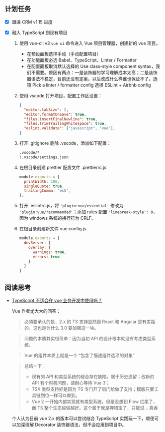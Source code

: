 ## 计划任务

* [x] 跟进 CRM v1.15 进度

* [x] 融入 TypeScript 到现有项目

	1. 使用 vue-cli v3 `vue ui` 命令进入 Vue 项目管理器，创建新的 vue 项目。

		*	在预设面板选择手动（手动配置项目）
		* 在功能面板必选 Babel、TypeScript、Linter / Formatter
		* 在配置面板取消默认选择的 Use class-style component syntax，我们不需要。原因有两点：一是装饰器的学习理解成本太高；二是装饰器语法不稳定，目前还没有定案，以后改成什么样谁也保证不了。选项 Pick a linter / formatter config 选择 ESLint + Airbnb config

	2. 使用 vscode 打开项目，配置工作区设置：

        ```json
        {
          "editor.tabSize": 2,
          "editor.formatOnSave": true,
          "files.insertFinalNewline": true,
          "files.trimTrailingWhitespace": true,
          "eslint.validate": ["javascript", "vue"],
        }
        ```

	3. 打开 .gitignore 删除 .vscode，添加如下配置：

        ```bash
        .vscode/*
        !.vscode/settings.json
        ```

	4. 在根目录创建 prettier 配置文件 .prettierrc.js

        ```js
        module.exports = {
          printWidth: 100,
          singleQuote: true,
          trailingComma: 'es5',
        };
        ```

	5. 打开 .eslintrc.js，将 `'plugin:vue/essential'` 修改为 `'plugin:vue/recommended'`；添加 rules 配置 `'linebreak-style': 0`，因为 windows 系统的换行符为 CRLF。

	6. 在根目录创建新文件 vue.config.js

        ```js
        module.exports = {
          devServer: {
            overlay: {
              warnings: true,
              errors: true
            }
          }
        }
        ```

## 阅读思考

* [TypeScript 不适合在 vue 业务开发中使用吗？](https://www.zhihu.com/question/310485097/answer/591869966)

	Vue 作者尤大大的回答：

	> 必须要承认的是，2.x 的 TS 支持显然跟 React 和 Angular 是有差距的，这也是为什么 3.0 要加强这一块。

	> 问题的本质其实很简单：因为当初 API 的设计根本就没有考虑类型系统。

	> Vue 的组件本质上就是一个 “包含了描述组件选项的对象”

	> 总结一下：
	> * 现有的 API 和类型系统的结合存在缺陷，属于历史遗留；改新的 API 有个时机问题，请耐心等待 Vue 3；  
	> * TSX 类型支持好是因为 TS 专门开了后门给做了支持；模版只要工具链到位一样可以做到。  
	> * Vue 2 一开始内部实现就有类型系统，但是没想到 Flow 烂尾了，而 TS 整个生态越做越好。这个属于就是押错宝了，只能说... 真香

	个人认为目前 vue 2.x 的版本可以尝试结合 TypeScript 实践玩一下，顺便可以加深理解 Decorator 装饰器语法，但不会应用到项目中。